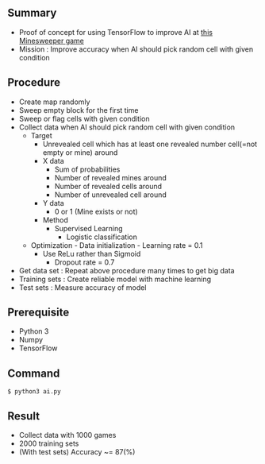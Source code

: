 ## Summary

- Proof of concept for using TensorFlow to improve AI at <a href="https://minemine.io">this Minesweeper game</a>
- Mission : Improve accuracy when AI should pick random cell with given condition

## Procedure

- Create map randomly
- Sweep empty block for the first time
- Sweep or flag cells with given condition
- Collect data when AI should pick random cell with given condition
  - Target
	  - Unrevealed cell which has at least one revealed number cell(=not empty or mine) around
	- X data
		- Sum of probabilities
		- Number of revealed mines around
		- Number of revealed cells around
		- Number of unrevealed cell around
	- Y data
		- 0 or 1 (Mine exists or not)
	- Method
	  - Supervised Learning
		- Logistic classification
  - Optimization
		- Data initialization
		- Learning rate = 0.1
	  - Use ReLu rather than Sigmoid
		- Dropout rate = 0.7
- Get data set : Repeat above procedure many times to get big data
- Training sets : Create reliable model with machine learning
- Test sets : Measure accuracy of model

## Prerequisite

- Python 3
- Numpy
- TensorFlow

## Command

~~~~
$ python3 ai.py
~~~~

## Result

- Collect data with 1000 games
- 2000 training sets
- (With test sets) Accuracy ~= 87(%)
